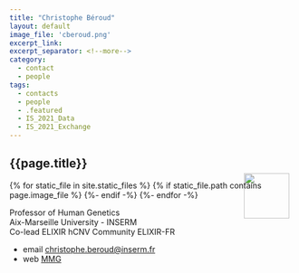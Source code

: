 ```yaml
---
title: "Christophe Béroud"
layout: default
image_file: 'cberoud.png'
excerpt_link:
excerpt_separator: <!--more-->
category:
  - contact
  - people
tags:
  - contacts
  - people
  - .featured
  - IS_2021_Data
  - IS_2021_Exchange
---
```


## {{page.title}}

{% for static_file in site.static_files %}
  {% if static_file.path contains page.image_file %}
<img style="float: right; width: 80px; margin-top: -30px; margin-right: 10px;" src="{{ static_file.path | relative_url}}" />
  {%- endif -%}
{%- endfor -%}

Professor of Human Genetics  
Aix-Marseille University - INSERM  
Co-lead ELIXIR hCNV Community
ELIXIR-FR  

<!--more-->

* email [christophe.beroud@inserm.fr](mailto:christophe.beroud@inserm.fr)  
* web [MMG](https://www.marseille-medical-genetics.org/fr/c-beroud/)  
